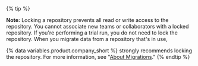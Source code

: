 {% tip %}

**Note:** Locking a repository prevents all read or write access to the repository. You cannot associate new teams or collaborators with a locked repository.
If you're performing a trial run, you do not need to lock the repository. When you migrate data from a repository that's in use,

{% data variables.product.company_short %} strongly recommends locking the repository. For more information, see "[About Migrations](/enterprise/admin/migrations/about-migrations#types-of-migrations)."
{% endtip %}

